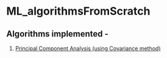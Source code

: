 # ML_algorithmsFromScratch

## Algorithms implemented - 
1. [Principal Component Analysis (using Covariance method)](Principal_Component_Analysis.ipynb)
